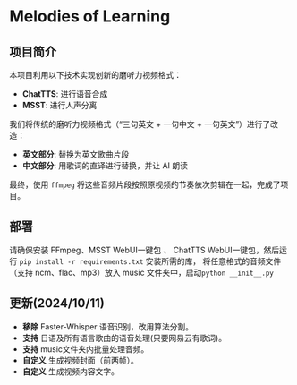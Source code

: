 # Melodies of Learning

## 项目简介

本项目利用以下技术实现创新的磨听力视频格式：
- **ChatTTS**: 进行语音合成
- **MSST**: 进行人声分离


我们将传统的磨听力视频格式（“三句英文 + 一句中文 + 一句英文”）进行了改造：
- **英文部分**: 替换为英文歌曲片段
- **中文部分**: 用歌词的直译进行替换，并让 AI 朗读

最终，使用 `ffmpeg` 将这些音频片段按照原视频的节奏依次剪辑在一起，完成了项目。

## 部署

请确保安装 FFmpeg、MSST WebUI一键包 、 ChatTTS WebUI一键包，然后运行 `pip install -r requirements.txt` 安装所需的库，
将任意格式的音频文件（支持 ncm、flac、mp3）放入 music 文件夹中，启动`python __init__.py`

## 更新(2024/10/11)
- **移除** Faster-Whisper 语音识别，改用算法分割。
- **支持** 日语及所有语言歌曲的语音处理(只要网易云有歌词)。
- **支持** music文件夹内批量处理音频。
- **自定义** 生成视频封面（前两帧）。
- **自定义** 生成视频内容文字。

  

